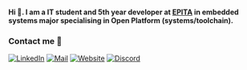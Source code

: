 #### Hi 👋. I am a IT student and 5th year developer at [EPITA](https://www.epita.fr) in embedded systems major specialising in Open Platform (systems/toolchain).

### Contact me 📢
[![LinkedIn](https://img.shields.io/badge/renaud.dov.devers-%230077B5.svg?style=for-the-badge&logo=linkedin&logoColor=white)](https://www.linkedin.com/in/renaud-dov-devers)
[![Mail](https://img.shields.io/badge/contact@bugbear.fr-D14836?style=for-the-badge)](mailto:contact@bugbear.fr)
[![Website](https://img.shields.io/badge/bugbear.fr-4DC730?style=for-the-badge)](https://bugbear.fr)
[![Discord](https://img.shields.io/badge/bugbear-%237289DA.svg?style=for-the-badge&logo=discord&logoColor=white)](https://discord.com/users/208480161421721600)

